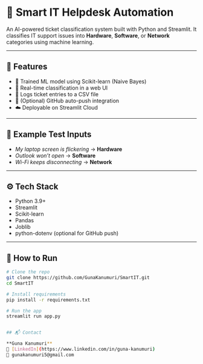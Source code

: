 # 🚀 Smart IT Helpdesk Automation

An AI-powered ticket classification system built with Python and Streamlit. It classifies IT support issues into **Hardware**, **Software**, or **Network** categories using machine learning.

---

## 📌 Features

- 🧠 Trained ML model using Scikit-learn (Naive Bayes)
- 🔎 Real-time classification in a web UI
- 📝 Logs ticket entries to a CSV file
- 🔁 (Optional) GitHub auto-push integration
- ☁️ Deployable on Streamlit Cloud

---

## 🧪 Example Test Inputs

- _My laptop screen is flickering_ → **Hardware**
- _Outlook won’t open_ → **Software**
- _Wi-Fi keeps disconnecting_ → **Network**

---

## ⚙️ Tech Stack

- Python 3.9+
- Streamlit
- Scikit-learn
- Pandas
- Joblib
- python-dotenv (optional for GitHub push)

---

## 🚀 How to Run

```bash
# Clone the repo
git clone https://github.com/GunaKanumuri/SmartIT.git
cd SmartIT

# Install requirements
pip install -r requirements.txt

# Run the app
streamlit run app.py


## 📬 Contact

**Guna Kanumuri**  
🔗 [LinkedIn](https://www.linkedin.com/in/guna-kanumuri)  
📧 gunakanumuri5@gmail.com
